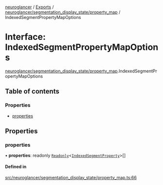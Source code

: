 [neuroglancer](../README.md) / [Exports](../modules.md) / [neuroglancer/segmentation\_display\_state/property\_map](../modules/neuroglancer_segmentation_display_state_property_map.md) / IndexedSegmentPropertyMapOptions

# Interface: IndexedSegmentPropertyMapOptions

[neuroglancer/segmentation_display_state/property_map](../modules/neuroglancer_segmentation_display_state_property_map.md).IndexedSegmentPropertyMapOptions

## Table of contents

### Properties

- [properties](neuroglancer_segmentation_display_state_property_map.IndexedSegmentPropertyMapOptions.md#properties)

## Properties

### properties

• **properties**: readonly [`Readonly`](../modules/neuroglancer_annotation_frontend_source._internal_.md#readonly)<[`IndexedSegmentProperty`](neuroglancer_segmentation_display_state_base.IndexedSegmentProperty.md)\>[]

#### Defined in

[src/neuroglancer/segmentation_display_state/property_map.ts:66](https://github.com/ActiveBrainAtlas2/neuroglancer/blob/91617476/src/neuroglancer/segmentation_display_state/property_map.ts#L66)
